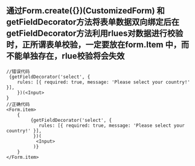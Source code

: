 ## 通过Form.create({})(CustomizedForm) 和getFieldDecorator方法将表单数据双向绑定后在 getFieldDecorator方法利用rlues对数据进行校验时，正所谓表单校验，一定要放在form.Item 中，而不能单独存在，rlue校验将会失效

```
//错误代码
 {getFieldDecorator('select', {
    rules: [{ required: true, message: 'Please select your country!' }],
  	})(<Input>
}
//正确代码
<Form.item>
	{
		 {getFieldDecorator('select', {
            rules: [{ required: true, message: 'Please select your country!' }],
          })(
           <Input>
          )}		
	}
</Form.item>
```



